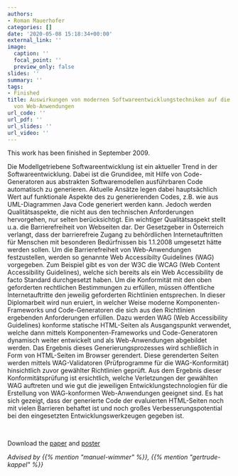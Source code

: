```yaml
---
authors:
- Roman Mauerhofer
categories: []
date: '2020-05-08 15:18:34+00:00'
external_link: ''
image:
  caption: ''
  focal_point: ''
  preview_only: false
slides: ''
summary: ''
tags:
- Finished
title: Auswirkungen von modernen Softwareentwicklungstechniken auf die Barrierefreiheit
  von Web-Anwendungen
url_code: ''
url_pdf: ''
url_slides: ''
url_video: ''
---
```


This work has been finished in September 2009.

Die Modellgetriebene Softwareentwicklung ist ein aktueller Trend in der Softwareentwicklung. Dabei ist die Grundidee, mit Hilfe von Code-Generatoren aus abstrakten Softwaremodellen ausführbaren Code automatisch zu generieren. Aktuelle Ansätze legen dabei hauptsächlich Wert auf funktionale Aspekte des zu generierenden Codes, z.B. wie aus UML-Diagrammen Java Code generiert werden kann. Jedoch werden Qualitätsaspekte, die nicht aus den technischen Anforderungen hervorgehen, nur selten berücksichtigt. Ein wichtiger Qualitätsaspekt stellt u.a. die Barrierefreiheit von Webseiten dar. Der Gesetzgeber in Österreich verlangt, dass der barrierefreie Zugang zu behördlichen Internetauftritten für Menschen mit besonderen Bedürfnissen bis 1.1.2008 umgesetzt hätte werden sollen. Um die Barrierefreiheit von Web-Anwendungen festzustellen, werden so genannte Web Accessibilty Guidelines (WAG) vorgegeben. Zum Beispiel gibt es von der W3C die WCAG (Web Content Accessibility Guidelines), welche sich bereits als ein Web Accessibility de facto Standard durchgesetzt haben. Um die Konformität mit den oben geforderten rechtlichen Bestimmungen zu erfüllen, müssen öffentliche Internetauftritte den jeweilig geforderten Richtlinien entsprechen. In dieser Diplomarbeit wird nun eruiert, in welcher Weise moderne Komponenten-Frameworks und Code-Generatoren die sich aus den Richtlinien ergebenden Anforderungen erfüllen. Dazu werden WAG (Web Accessibility Guidelines) konforme statische HTML-Seiten als Ausgangspunkt verwendet, welche dann mittels Komponenten-Frameworks und Code-Generatoren dynamisch weiter entwickelt und als Web-Anwendungen abgebildet werden. Das Ergebnis dieses Generierungsprozesses wird schließlich in Form von HTML-Seiten im Browser gerendert. Diese gerenderten Seiten werden mittels WAG-Validatoren (Prüfprogramme für die WAG-Konformität) hinsichtlich zuvor gewählter Richtlinien geprüft. Aus dem Ergebnis dieser Konformitätsprüfung ist ersichtlich, welche Verletzungen der gewählten WAG auftreten und wie gut die jeweiligen Entwicklungstechnologien für die Erstellung von WAG-konformen Web-Anwendungen geeignet sind. Es hat sich gezeigt, dass der generierte Code der evaluierten HTML-Seiten noch mit vielen Barrieren behaftet ist und noch großes Verbesserungspotential bei den eingesetzten Entwicklungswerkzeugen gegeben ist.

&nbsp;

 Download the [paper](https://www.big.tuwien.ac.at/app/uploads/2016/10/Mauerhofer_papers.pdf) and [poster](https://www.big.tuwien.ac.at/app/uploads/2016/10/Mauerhofer_poster.pdf)

*Advised by {{% mention "manuel-wimmer" %}}, {{% mention "gertrude-kappel" %}}*